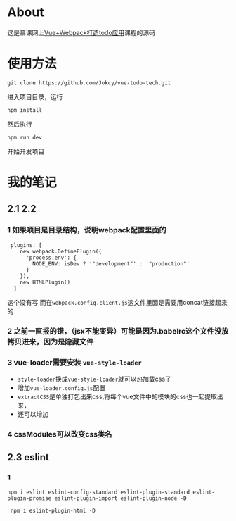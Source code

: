 # About
这是慕课网上[Vue+Webpack打造todo应用](https://www.imooc.com/learn/935)课程的源码

# 使用方法
```
git clone https://github.com/Jokcy/vue-todo-tech.git
```
进入项目目录，运行
```
npm install
```
然后执行
```
npm run dev
```
开始开发项目


# 我的笔记
## 2.1 2.2
### 1 如果项目是目录结构，说明webpack配置里面的
```
 plugins: [
    new webpack.DefinePlugin({
      'process.env': {
        NODE_ENV: isDev ? '"development"' : '"production"'
      }
    }),
    new HTMLPlugin()
  ]
```
这个没有写
而在`webpack.config.client.js`这文件里面是需要用concat链接起来的

### 2 之前一直报的错，（jsx不能变异）可能是因为.babelrc这个文件没放拷贝进来，因为是隐藏文件

### 3 vue-loader需要安装 `vue-style-loader`
- `style-loader`换成`vue-style-loader`就可以热加载css了
- 增加`vue-loader.config.js`配置
- `extractCSS`是单独打包出来css,将每个vue文件中的模块的css也一起提取出来，
- 还可以增加

### 4 cssModules可以改变css类名

## 2.3 eslint
### 1
`
npm i eslint eslint-config-standard eslint-plugin-standard eslint-plugin-promise eslint-plugin-import eslint-plugin-node -D
`

`  npm i eslint-plugin-html -D    `